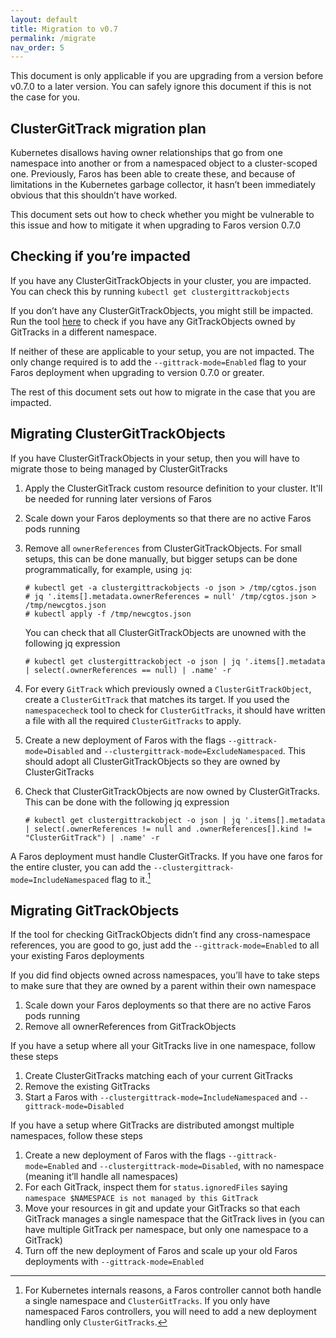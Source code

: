 ```yaml
---
layout: default
title: Migration to v0.7
permalink: /migrate
nav_order: 5
---
```


This document is only applicable if you are upgrading from a version before
v0.7.0 to a later version. You can safely ignore this document if this is
not the case for you.


## ClusterGitTrack migration plan

Kubernetes disallows having owner relationships that go from one namespace
into another or from a namespaced object to a cluster-scoped one. Previously,
Faros has been able to create these, and because of limitations in the
Kubernetes garbage collector, it hasn’t been immediately obvious that this
shouldn’t have worked.

This document sets out how to check whether you might be vulnerable to this
issue and how to mitigate it when upgrading to Faros version 0.7.0

## Checking if you’re impacted

If you have any ClusterGitTrackObjects in your cluster, you are impacted. You
can check this by running `kubectl get clustergittrackobjects`

If you don’t have any ClusterGitTrackObjects,
you might still be impacted. Run the tool
[here](https://github.com/pusher/faros/tree/master/hack/namespacecheck)
to check if you have any GitTrackObjects owned by GitTracks in a different
namespace.

If neither of these are applicable to your setup, you are not impacted. The
only change required is to add the `--gittrack-mode=Enabled` flag to your
Faros deployment when upgrading to version 0.7.0 or greater.

The rest of this document sets out how to migrate in the case that you
are impacted.

## Migrating ClusterGitTrackObjects

If you have ClusterGitTrackObjects in your setup, then you will have to
migrate those to being managed by ClusterGitTracks

1. Apply the ClusterGitTrack custom resource definition to your cluster. It'll
be needed for running later versions of Faros
2. Scale down your Faros deployments so that there are no active Faros pods
 running
3. Remove all `ownerReferences` from ClusterGitTrackObjects. For small setups, this can be done manually, but bigger setups can be done programmatically, for example, using `jq`:

	```
	# kubectl get -a clustergittrackobjects -o json > /tmp/cgtos.json
	# jq '.items[].metadata.ownerReferences = null' /tmp/cgtos.json > /tmp/newcgtos.json
	# kubectl apply -f /tmp/newcgtos.json
	```

	You can check that all ClusterGitTrackObjects are unowned with the following jq expression

	```
	# kubectl get clustergittrackobject -o json | jq '.items[].metadata | select(.ownerReferences == null) | .name' -r
	```

4. For every `GitTrack` which previously owned a `ClusterGitTrackObject`,
create a `ClusterGitTrack` that matches its target. If you used the
`namespacecheck` tool to check for `ClusterGitTracks`, it should have written
a file with all the required `ClusterGitTracks` to apply.
5. Create a new deployment of Faros with the flags `--gittrack-mode=Disabled`
and `--clustergittrack-mode=ExcludeNamespaced`. This should adopt all ClusterGitTrackObjects so they are owned by ClusterGitTracks
6. Check that ClusterGitTrackObjects are now owned by ClusterGitTracks. This can be done with the following jq expression

	```
	# kubectl get clustergittrackobject -o json | jq '.items[].metadata | select(.ownerReferences != null and .ownerReferences[].kind != "ClusterGitTrack") | .name' -r
	```


A Faros deployment must handle ClusterGitTracks. If you have one faros for the entire cluster, you can add the `--clustergittrack-mode=IncludeNamespaced` flag to it.[^1]

## Migrating GitTrackObjects

If the tool for checking GitTrackObjects didn’t find any cross-namespace
references, you are good to go, just add the `--gittrack-mode=Enabled`
to all your existing Faros deployments

If you did find objects owned across namespaces, you’ll have to take steps
to make sure that they are owned by a parent within their own namespace

1. Scale down your Faros deployments so that there are no active Faros pods
running
2. Remove all ownerReferences from GitTrackObjects

If you have a setup where all your GitTracks live in one namespace, follow
these steps

1. Create ClusterGitTracks matching each of your current GitTracks
2. Remove the existing GitTracks
3. Start a Faros with `--clustergittrack-mode=IncludeNamespaced` and
`--gittrack-mode=Disabled`

If you have a setup where GitTracks are distributed amongst multiple
namespaces, follow these steps

1. Create a new deployment of Faros with the flags `--gittrack-mode=Enabled`
and `--clustergittrack-mode=Disabled`, with no namespace (meaning it’ll
handle all namespaces)
2. For each GitTrack, inspect them for `status.ignoredFiles` saying `namespace
$NAMESPACE is not managed by this GitTrack`
3. Move your resources in git and update your GitTracks so that each GitTrack
manages a single namespace that the GitTrack lives in (you can have multiple
GitTrack per namespace, but only one namespace to a GitTrack)
4. Turn off the new deployment of Faros and scale up your old Faros deployments
with `--gittrack-mode=Enabled`

[^1]: For Kubernetes internals reasons, a Faros controller cannot both handle a single namespace and `ClusterGitTracks`. If you only have namespaced Faros controllers, you will need to add a new deployment handling only `ClusterGitTracks`.
